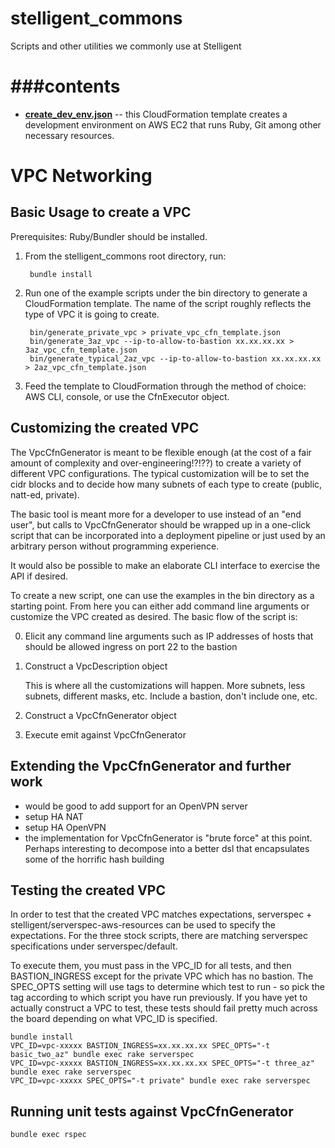 stelligent_commons
==================

Scripts and other utilities we commonly use at Stelligent


###contents
========
* **[create_dev_env.json](https://github.com/stelligent/stelligent_commons/blob/master/create_dev_env.json)** -- this CloudFormation template creates a development environment on AWS EC2 that runs Ruby, Git among other necessary resources.

# VPC Networking

## Basic Usage to create a VPC

Prerequisites: Ruby/Bundler should be installed.

1. From the stelligent_commons root directory, run:

        bundle install

2. Run one of the example scripts under the bin directory to generate a CloudFormation template.  The name of the script
   roughly reflects the type of VPC it is going to create.

        bin/generate_private_vpc > private_vpc_cfn_template.json
        bin/generate_3az_vpc --ip-to-allow-to-bastion xx.xx.xx.xx > 3az_vpc_cfn_template.json
        bin/generate_typical_2az_vpc --ip-to-allow-to-bastion xx.xx.xx.xx > 2az_vpc_cfn_template.json

3. Feed the template to CloudFormation through the method of choice: AWS CLI, console, or use the CfnExecutor object.

## Customizing the created VPC

The VpcCfnGenerator is meant to be flexible enough (at the cost of a fair amount of complexity and over-engineering!?!??) to create a variety of different
VPC configurations.  The typical customization will be to set the cidr blocks and to decide how many subnets of each type to
create (public, natt-ed, private).

The basic tool is meant more for a developer to use instead of an "end user", but calls to VpcCfnGenerator
should be wrapped up in a one-click script that can be incorporated into a deployment pipeline or just used by an arbitrary person
without programming experience.

It would also be possible to make an elaborate CLI interface to exercise the API if desired.

To create a new script, one can use the examples in the bin directory as a starting point.  From here you can either add
command line arguments or customize the VPC created as desired.  The basic flow of the script is:

0. Elicit any command line arguments such as IP addresses of hosts that should be allowed ingress on port 22 to the bastion
1. Construct a VpcDescription object

      This is where all the customizations will happen.  More subnets, less subnets, different masks, etc. Include
      a bastion, don't include one, etc.

2. Construct a VpcCfnGenerator object
3. Execute emit against VpcCfnGenerator

## Extending the VpcCfnGenerator and further work

* would be good to add support for an OpenVPN server
* setup HA NAT
* setup HA OpenVPN
* the implementation for VpcCfnGenerator is "brute force" at this point.  Perhaps interesting to decompose into a better dsl that encapsulates some of the horrific hash building

## Testing the created VPC

In order to test that the created VPC matches expectations, serverspec + stelligent/serverspec-aws-resources can be
used to specify the expectations.  For the three stock scripts, there are matching serverspec specifications
under serverspec/default.

To execute them, you must pass in the VPC_ID for all tests, and then BASTION_INGRESS except for the private VPC which has no bastion.
The SPEC_OPTS setting will use tags to determine which test to run - so pick the tag according to which script you have run previously.
If you have yet to actually construct a VPC to test, these tests should fail pretty much across the board depending on
what VPC_ID is specified.

    bundle install
    VPC_ID=vpc-xxxxx BASTION_INGRESS=xx.xx.xx.xx SPEC_OPTS="-t basic_two_az" bundle exec rake serverspec
    VPC_ID=vpc-xxxxx BASTION_INGRESS=xx.xx.xx.xx SPEC_OPTS="-t three_az" bundle exec rake serverspec
    VPC_ID=vpc-xxxxx SPEC_OPTS="-t private" bundle exec rake serverspec

## Running unit tests against VpcCfnGenerator
    bundle exec rspec


